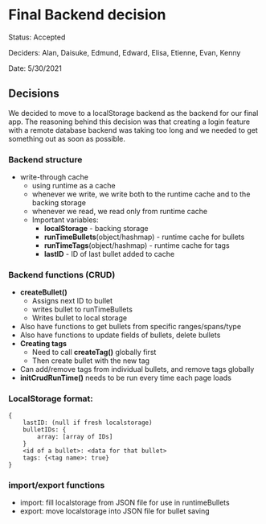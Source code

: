 # Final Backend decision
Status: Accepted

Deciders: Alan, Daisuke, Edmund, Edward, Elisa, Etienne, Evan, Kenny

Date: 5/30/2021

## Decisions
We decided to move to a localStorage backend as the backend for our final app. The reasoning behind this decision was that creating a login feature with a remote database backend was taking too long and we needed to get something out as soon as possible. 

### Backend structure 
- write-through cache 
  - using runtime as a cache 
  - whenever we write, we write both to the runtime cache and to the backing storage
  - whenever we read, we read only from runtime cache 
  - Important variables: 
    - **localStorage** - backing storage
    - **runTimeBullets**(object/hashmap) - runtime cache for bullets 
    - **runTimeTags**(object/hashmap) - runtime cache for tags 
    - **lastID** - ID of last bullet added to cache
 
### Backend functions (CRUD)
- **createBullet()** 
  - Assigns next ID to bullet
  - writes bullet to runTimeBullets
  - Writes bullet to local storage 
- Also have functions to get bullets from specific ranges/spans/type
- Also have functions to update fields of bullets, delete bullets 
- **Creating tags**
  - Need to call **createTag()** globally first
  - Then create bullet with the new tag 
- Can add/remove tags from individual bullets, and remove tags globally 
- **initCrudRunTime()** needs to be run every time each page loads

### LocalStorage format:
```
{
	lastID: (null if fresh localstorage)
  	bulletIDs: {
		array: [array of IDs]
	}
	<id of a bullet>: <data for that bullet>
	tags: {<tag name>: true}
}
```

### import/export functions 
- import: fill localstorage from JSON file for use in runtimeBullets 
- export: move localstorage into JSON file for bullet saving